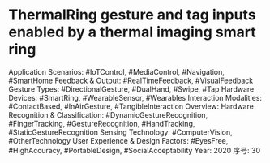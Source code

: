 # ThermalRing gesture and tag inputs enabled by a thermal imaging smart ring

Application Scenarios: #IoTControl, #MediaControl, #Navigation, #SmartHome
Feedback & Output: #RealTimeFeedback, #VisualFeedback
Gesture Types: #DirectionalGesture, #DualHand, #Swipe, #Tap
Hardware Devices: #SmartRing, #WearableSensor, #Wearables
Interaction Modalities: #ContactBased, #InAirGesture, #TangibleInteraction
Overview: Hardware
Recognition & Classification: #DynamicGestureRecognition, #FingerTracking, #GestureRecognition, #HandTracking, #StaticGestureRecognition
Sensing Technology: #ComputerVision, #OtherTechnology
User Experience & Design Factors: #EyesFree, #HighAccuracy, #PortableDesign, #SocialAcceptability
Year: 2020
序号: 30
